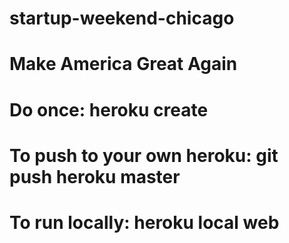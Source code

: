 # startup-weekend-chicago
# Make America Great Again

# Do once: heroku create
# To push to your own heroku: git push heroku master
# To run locally: heroku local web
 
